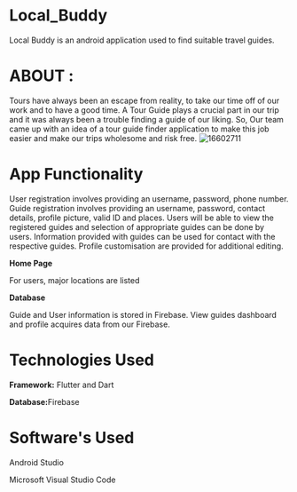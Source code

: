 # Local_Buddy

Local Buddy is an android application used to find suitable travel guides.
# ABOUT :
Tours have always been an escape from reality, to take our time off of our work and to have a good time. A Tour Guide plays a crucial part in our trip and it was always been a trouble finding a guide of our liking. So, Our team came up with an idea of a tour guide finder application to make this job easier and make our trips wholesome and risk free.
![16602711](https://user-images.githubusercontent.com/82514042/114749725-d9265c80-9d70-11eb-95eb-95d245c0760b.jpg)


# App Functionality
User registration involves providing an username, password, phone number.
Guide registration involves providing an username, password, contact details, profile picture, valid ID and places.
Users will be able to view the registered guides and selection of appropriate guides can be done by users.
Information provided with guides can be used for contact with the respective guides.
Profile customisation are provided for additional editing.

<b>Home Page</b>
<p>For users, major locations are listed</p>

<b>Database</b>
<p>Guide and User information is stored in Firebase.
View guides dashboard and profile acquires data from our Firebase.</p>

# Technologies Used
<b><p>Framework:</b>
Flutter and Dart</p>
<b>Database:</b>Firebase

# Software's Used
<p>Android Studio</p>
Microsoft Visual Studio Code
